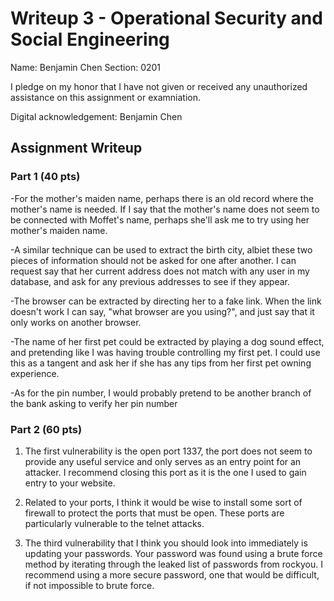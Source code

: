 # Writeup 3 - Operational Security and Social Engineering

Name: Benjamin Chen
Section: 0201

I pledge on my honor that I have not given or received any unauthorized assistance on this assignment or examniation.

Digital acknowledgement: Benjamin Chen

## Assignment Writeup

### Part 1 (40 pts)

-For the mother's maiden name, perhaps there is an old record where the mother's name is needed. If I say that the mother's name does not seem to be connected with Moffet's name, perhaps she'll ask me to try using her mother's maiden name.

-A similar technique can be used to extract the birth city, albiet these two pieces of information should not be asked for one after another. I can request say that her current address does not match with any user in my database, and ask for any previous addresses to see if they appear.

-The browser can be extracted by directing her to a fake link. When the link doesn't work I can say, "what browser are you using?", and just say that it only works on another browser.

-The name of her first pet could be extracted by playing a dog sound effect, and pretending like I was having trouble controlling my first pet. I could use this as a tangent and ask her if she has any tips from her first pet owning experience. 

-As for the pin number, I would probably pretend to be another branch of the bank asking to verify her pin number


### Part 2 (60 pts)

1) The first vulnerability is the open port 1337, the port does not seem to provide any useful service and only serves as an entry point for an attacker. I recommend closing this port as it is the one I used to gain entry to your website.

2) Related to your ports, I think it would be wise to install some sort of firewall to protect the ports that must be open. These ports are particularly vulnerable to the telnet attacks. 

3) The third vulnerability that I think you should look into immediately is updating your passwords. Your password was found using a brute force method by iterating through the leaked list of passwords from rockyou.  I recommend using a more secure password, one that would be difficult, if not impossible to brute force.